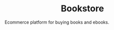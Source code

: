 <h1 align="center">Bookstore</h1>
<p>Ecommerce platform for buying books and ebooks.</p>

###
<p></p>
